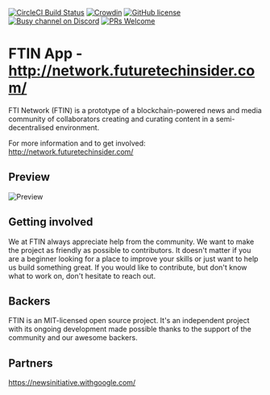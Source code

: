 [![CircleCI Build Status](https://circleci.com/gh/busyorg/busy.svg?style=shield&circle-token=:circle-token)](https://circleci.com/gh/busyorg/busy)
[![Crowdin](http://d322cqt584bo4o.cloudfront.net/busy/localized.svg)](https://translate.busy.org/project/busy)
[![GitHub license](https://img.shields.io/badge/license-MIT-blue.svg)](https://raw.githubusercontent.com/busyorg/busy/new-design/LICENSE)
[![Busy channel on Discord](https://img.shields.io/badge/chat-discord-738bd7.svg)](https://discord.gg/G95rNZs)
[![PRs Welcome](https://img.shields.io/badge/PRs-welcome-brightgreen.svg)](http://makeapullrequest.com)

# FTIN App - http://network.futuretechinsider.com/

FTI Network (FTIN) is a prototype of a blockchain-powered news and media community of collaborators creating and curating content in a semi-decentralised environment.


For more information and to get involved: http://network.futuretechinsider.com/

## Preview

![Preview](https://user-images.githubusercontent.com/16245250/35974135-6fe56d5a-0d0a-11e8-99f6-a90d59696f82.png)

## Getting involved

We at FTIN always appreciate help from the community. We want to make the project as friendly as possible to contributors. It doesn't matter if you are a beginner looking for a place to improve your skills or just want to help us build something great.
If you would like to contribute, but don't know what to work on, don't hesitate to reach out.

## Backers

FTIN is an MIT-licensed open source project. It's an independent project with its ongoing development made possible thanks to the support of the community and our awesome backers.

## Partners

https://newsinitiative.withgoogle.com/

